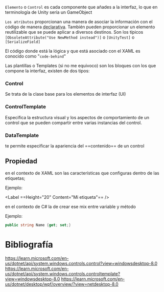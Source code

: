 `Elemento` o `Control` es cada componente que añades a la interfaz, lo que en terminología de Unity sería un GameObject

`Los atributos` proporcionan una manera de asociar la información con el código de manera <abbr title="Programación donde se expresa el resultado y no el proceso">declarativa</abbr>. También pueden proporcionar un elemento reutilizable que se puede aplicar a diversos destinos. Son los típicos `[ObsoleteAttribute("Use NewMethod instead")]` o `[UnityTest]` o `[SerializeField]`

El código donde está la lógica y que está asociado con el XAML es conocido como "`code-behind`"

Las plantillas o Templates (si no me equivoco) son los bloques con los que compone la interfaz, existen de dos tipos:

### Control

Se trata de la clase base para los elementos de interfaz (UI)

### ControlTemplate

Especifica la estructura visual y los aspectos de comportamiento de un control que se pueden compartir entre varias instancias del control.

### DataTemplate

te permite especificar la apariencia del ==contenido== de un control
## Propiedad 

en el contexto de XAML son las características que configuras dentro de las etiquetas; 

Ejemplo:

\<Label 
	==Height="20" Content="Mi etiqueta"==
/>

en el contexto de C# la de crear ese mix entre variable y método

Ejemplo: 

```cs
public string Name {get; set;}
```

# Bibliografía
https://learn.microsoft.com/en-us/dotnet/api/system.windows.controls.control?view=windowsdesktop-8.0
https://learn.microsoft.com/en-us/dotnet/api/system.windows.controls.controltemplate?view=windowsdesktop-8.0 
https://learn.microsoft.com/en-us/dotnet/desktop/wpf/overview/?view=netdesktop-8.0